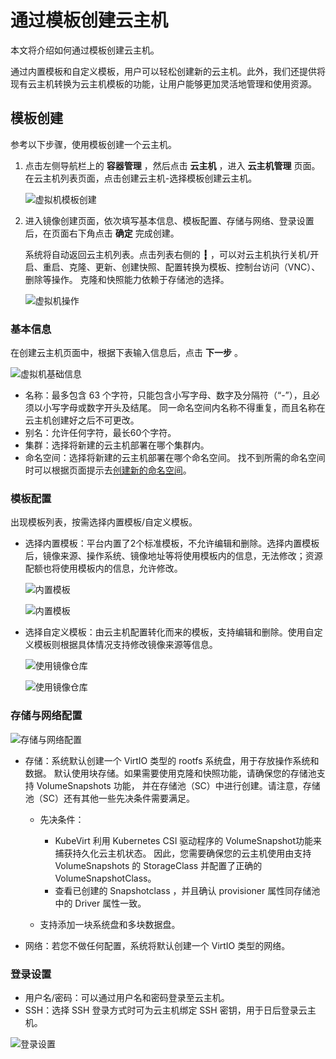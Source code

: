 # 通过模板创建云主机

本文将介绍如何通过模板创建云主机。

通过内置模板和自定义模板，用户可以轻松创建新的云主机。此外，我们还提供将现有云主机转换为云主机模板的功能，让用户能够更加灵活地管理和使用资源。

## 模板创建

参考以下步骤，使用模板创建一个云主机。

1. 点击左侧导航栏上的 __容器管理__ ，然后点击 __云主机__ ，进入 __云主机管理__ 页面。在云主机列表页面，点击创建云主机-选择模板创建云主机。

    ![虚拟机模板创建](../../images/create-tep01.png)

2. 进入镜像创建页面，依次填写基本信息、模板配置、存储与网络、登录设置后，在页面右下角点击 __确定__ 完成创建。

    系统将自动返回云主机列表。点击列表右侧的 __┇__ ，可以对云主机执行关机/开启、重启、克隆、更新、创建快照、配置转换为模板、控制台访问（VNC）、删除等操作。
    克隆和快照能力依赖于存储池的选择。

    ![虚拟机操作](../../images/create-tep02.png)

### 基本信息

在创建云主机页面中，根据下表输入信息后，点击 __下一步__ 。

![虚拟机基础信息](../../images/create-tep03.png)

- 名称：最多包含 63 个字符，只能包含小写字母、数字及分隔符（“-”），且必须以小写字母或数字开头及结尾。
  同一命名空间内名称不得重复，而且名称在云主机创建好之后不可更改。
- 别名：允许任何字符，最长60个字符。
- 集群：选择将新建的云主机部署在哪个集群内。
- 命名空间：选择将新建的云主机部署在哪个命名空间。
  找不到所需的命名空间时可以根据页面提示去[创建新的命名空间](../../admin/kpanda/namespaces/createns.md)。

### 模板配置

出现模板列表，按需选择内置模板/自定义模板。

- 选择内置模板：平台内置了2个标准模板，不允许编辑和删除。选择内置模板后，镜像来源、操作系统、镜像地址等将使用模板内的信息，无法修改；资源配额也将使用模板内的信息，允许修改。
  
    ![内置模板](../../images/create-tep04.png)

    ![内置模板](../../images/create-tep05.png)

- 选择自定义模板：由云主机配置转化而来的模板，支持编辑和删除。使用自定义模板则根据具体情况支持修改镜像来源等信息。

    ![使用镜像仓库](../../images/create-tep06.png)

    ![使用镜像仓库](../../images/create-tep07.png)

### 存储与网络配置

![存储与网络配置](../../images/create-tep08.png)

- 存储：系统默认创建一个 VirtIO 类型的 rootfs 系统盘，用于存放操作系统和数据。
  默认使用块存储。如果需要使用克隆和快照功能，请确保您的存储池支持 VolumeSnapshots 功能，
  并在存储池（SC）中进行创建。请注意，存储池（SC）还有其他一些先决条件需要满足。

    - 先决条件：

        - KubeVirt 利用 Kubernetes CSI 驱动程序的 VolumeSnapshot功能来捕获持久化云主机状态。
          因此，您需要确保您的云主机使用由支持 VolumeSnapshots 的 StorageClass 并配置了正确的 VolumeSnapshotClass。
        - 查看已创建的 Snapshotclass ，并且确认 provisioner 属性同存储池中的 Driver 属性一致。

    - 支持添加一块系统盘和多块数据盘。

- 网络：若您不做任何配置，系统将默认创建一个 VirtIO 类型的网络。

### 登录设置

- 用户名/密码：可以通过用户名和密码登录至云主机。
- SSH：选择 SSH 登录方式时可为云主机绑定 SSH 密钥，用于日后登录云主机。

![登录设置](../../images/createvm08_1.png)
